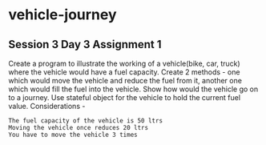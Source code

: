 # vehicle-journey
## Session 3 Day 3 Assignment 1

Create a program to illustrate the working of a vehicle(bike, car, truck) where the vehicle would have a fuel capacity. Create 2 methods - one which would move the vehicle and reduce the fuel from it, another one which would fill the fuel into the vehicle. Show how would the vehicle go on to a journey. Use stateful object for the vehicle to hold the current fuel value.
Considerations -

    The fuel capacity of the vehicle is 50 ltrs
    Moving the vehicle once reduces 20 ltrs
    You have to move the vehicle 3 times
